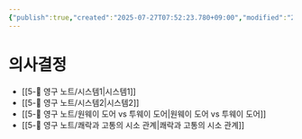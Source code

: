 ```yaml
---
{"publish":true,"created":"2025-07-27T07:52:23.780+09:00","modified":"2025-08-01T00:19:45.534+09:00","cssclasses":""}
---
```


# 의사결정
- [[5-💎 영구 노트/시스템1\|시스템1]]
- [[5-💎 영구 노트/시스템2\|시스템2]]
- [[5-💎 영구 노트/원웨이 도어 vs 투웨이 도어\|원웨이 도어 vs 투웨이 도어]]
- [[5-💎 영구 노트/쾌락과 고통의 시소 관계\|쾌락과 고통의 시소 관계]]
